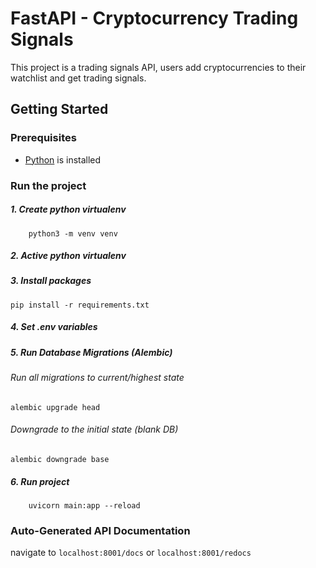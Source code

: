 # FastAPI - Cryptocurrency Trading Signals
This project is a trading signals API, users add cryptocurrencies to their watchlist and get trading signals.

## Getting Started


### Prerequisites
  - [Python](https://www.python.org/downloads/) is installed 


### Run the project
##### 1. Create python virtualenv

        python3 -m venv venv

##### 2. Active python virtualenv

##### 3. Install packages

    pip install -r requirements.txt
##### 4. Set .env variables

##### 5. Run Database Migrations (Alembic)

###### Run all migrations to current/highest state

    alembic upgrade head

###### Downgrade to the initial state (blank DB)
    
    alembic downgrade base

##### 6. Run project

        uvicorn main:app --reload



### Auto-Generated API Documentation

navigate to `localhost:8001/docs` or `localhost:8001/redocs`